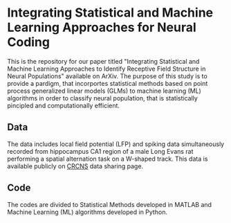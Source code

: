 # Integrating Statistical and Machine Learning Approaches for Neural Coding
This is the repository for our paper titled "Integrating Statistical and Machine Learning Approaches to Identify Receptive Field Structure in Neural Populations" available on ArXiv. The purpose of this study is to provide a pardigm, that incorportes statistical methods based on point process generalized linear models (GLMs) to machine learning (ML) algorithms in order to classify neural population, that is statistically pincipled and computationally efficient.  

## Data
The data includes local field potential (LFP) and spiking data simultaneously recorded from hippocampus CA1 region of a male Long Evans rat performing a spatial alternation task on a W-shaped track. This data is available publicly on [CRCNS](http://dx.doi.org/10.6080/K02N50G9) data sharing page. 

## Code
The codes are divided to Statistical Methods developed in MATLAB and Machine Learning (ML) algorithms developed in Python.



